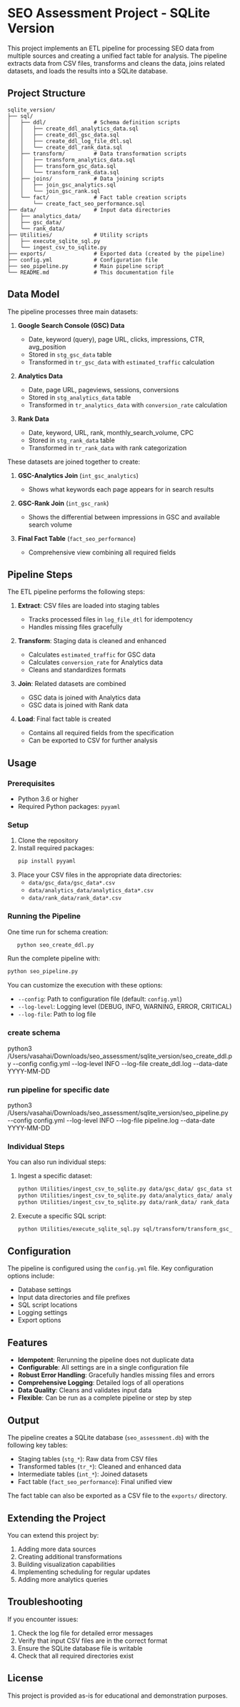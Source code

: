 # SEO Assessment Project - SQLite Version

This project implements an ETL pipeline for processing SEO data from multiple sources and creating a unified fact table for analysis. The pipeline extracts data from CSV files, transforms and cleans the data, joins related datasets, and loads the results into a SQLite database.

## Project Structure

```
sqlite_version/
├── sql/
│   ├── ddl/               # Schema definition scripts
│   │   ├── create_ddl_analytics_data.sql
│   │   ├── create_ddl_gsc_data.sql
│   │   ├── create_ddl_log_file_dtl.sql
│   │   └── create_ddl_rank_data.sql
│   ├── transform/         # Data transformation scripts
│   │   ├── transform_analytics_data.sql
│   │   ├── transform_gsc_data.sql
│   │   └── transform_rank_data.sql
│   ├── joins/             # Data joining scripts
│   │   ├── join_gsc_analytics.sql
│   │   └── join_gsc_rank.sql
│   └── fact/              # Fact table creation scripts
│       └── create_fact_seo_performance.sql
├── data/                  # Input data directories
│   ├── analytics_data/
│   ├── gsc_data/
│   └── rank_data/
├── Utilities/             # Utility scripts
│   ├── execute_sqlite_sql.py
│   └── ingest_csv_to_sqlite.py
├── exports/               # Exported data (created by the pipeline)
├── config.yml             # Configuration file
├── seo_pipeline.py        # Main pipeline script
└── README.md              # This documentation file
```

## Data Model

The pipeline processes three main datasets:

1. **Google Search Console (GSC) Data**
   - Date, keyword (query), page URL, clicks, impressions, CTR, avg_position
   - Stored in `stg_gsc_data` table
   - Transformed in `tr_gsc_data` with `estimated_traffic` calculation

2. **Analytics Data**
   - Date, page URL, pageviews, sessions, conversions
   - Stored in `stg_analytics_data` table
   - Transformed in `tr_analytics_data` with `conversion_rate` calculation

3. **Rank Data**
   - Date, keyword, URL, rank, monthly_search_volume, CPC
   - Stored in `stg_rank_data` table
   - Transformed in `tr_rank_data` with rank categorization

These datasets are joined together to create:

1. **GSC-Analytics Join** (`int_gsc_analytics`)
   - Shows what keywords each page appears for in search results

2. **GSC-Rank Join** (`int_gsc_rank`)
   - Shows the differential between impressions in GSC and available search volume

3. **Final Fact Table** (`fact_seo_performance`)
   - Comprehensive view combining all required fields

## Pipeline Steps

The ETL pipeline performs the following steps:

1. **Extract**: CSV files are loaded into staging tables
   - Tracks processed files in `log_file_dtl` for idempotency
   - Handles missing files gracefully

2. **Transform**: Staging data is cleaned and enhanced
   - Calculates `estimated_traffic` for GSC data
   - Calculates `conversion_rate` for Analytics data
   - Cleans and standardizes formats

3. **Join**: Related datasets are combined
   - GSC data is joined with Analytics data
   - GSC data is joined with Rank data

4. **Load**: Final fact table is created
   - Contains all required fields from the specification
   - Can be exported to CSV for further analysis

## Usage

### Prerequisites

- Python 3.6 or higher
- Required Python packages: `pyyaml`

### Setup

1. Clone the repository
2. Install required packages:
   ```bash
   pip install pyyaml
   ```
3. Place your CSV files in the appropriate data directories:
   - `data/gsc_data/gsc_data*.csv`
   - `data/analytics_data/analytics_data*.csv`
   - `data/rank_data/rank_data*.csv`

### Running the Pipeline

One time run for schema creation:
```bash
   python seo_create_ddl.py
   ```

Run the complete pipeline with:

```bash
python seo_pipeline.py
```

You can customize the execution with these options:
- `--config`: Path to configuration file (default: `config.yml`)
- `--log-level`: Logging level (DEBUG, INFO, WARNING, ERROR, CRITICAL)
- `--log-file`: Path to log file

### create schema
python3 /Users/vasahai/Downloads/seo_assessment/sqlite_version/seo_create_ddl.py --config config.yml --log-level INFO
  --log-file create_ddl.log --data-date YYYY-MM-DD

### run pipeline for specific date
python3 /Users/vasahai/Downloads/seo_assessment/sqlite_version/seo_pipeline.py --config config.yml --log-level INFO --log-file 
  pipeline.log --data-date YYYY-MM-DD

### Individual Steps

You can also run individual steps:


1. Ingest a specific dataset:
   ```bash
   python Utilities/ingest_csv_to_sqlite.py data/gsc_data/ gsc_data stg_gsc_data
   python Utilities/ingest_csv_to_sqlite.py data/analytics_data/ analytics_data stg_analytics_data
   python Utilities/ingest_csv_to_sqlite.py data/rank_data/ rank_data stg_rank_data
   ```
2. Execute a specific SQL script:
   ```bash
   python Utilities/execute_sqlite_sql.py sql/transform/transform_gsc_data.sql
   ```

## Configuration

The pipeline is configured using the `config.yml` file. Key configuration options include:

- Database settings
- Input data directories and file prefixes
- SQL script locations
- Logging settings
- Export options

## Features

- **Idempotent**: Rerunning the pipeline does not duplicate data
- **Configurable**: All settings are in a single configuration file
- **Robust Error Handling**: Gracefully handles missing files and errors
- **Comprehensive Logging**: Detailed logs of all operations
- **Data Quality**: Cleans and validates input data
- **Flexible**: Can be run as a complete pipeline or step by step

## Output

The pipeline creates a SQLite database (`seo_assessment.db`) with the following key tables:

- Staging tables (`stg_*`): Raw data from CSV files
- Transformed tables (`tr_*`): Cleaned and enhanced data
- Intermediate tables (`int_*`): Joined datasets
- Fact table (`fact_seo_performance`): Final unified view

The fact table can also be exported as a CSV file to the `exports/` directory.

## Extending the Project

You can extend this project by:

1. Adding more data sources
2. Creating additional transformations
3. Building visualization capabilities
4. Implementing scheduling for regular updates
5. Adding more analytics queries

## Troubleshooting

If you encounter issues:

1. Check the log file for detailed error messages
2. Verify that input CSV files are in the correct format
3. Ensure the SQLite database file is writable
4. Check that all required directories exist

## License

This project is provided as-is for educational and demonstration purposes.
